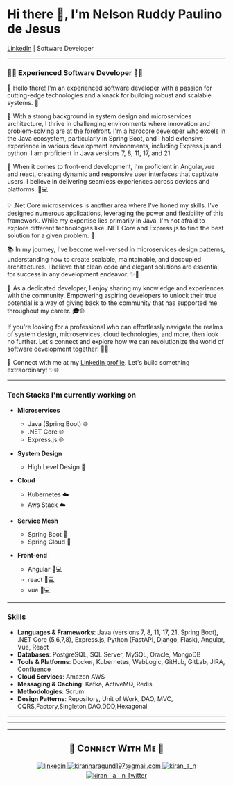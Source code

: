 # Hi there 👋, I'm Nelson Ruddy Paulino de Jesus

[LinkedIn](https://www.linkedin.com/in/nelson-paulino) | Software Developer

---

### 👨‍💻 Experienced Software Developer 👨‍💻

👋 Hello there! I'm an experienced software developer with a passion for cutting-edge technologies and a knack for building robust and scalable systems. 🌟

💼 With a strong background in system design and microservices architecture, I thrive in challenging environments where innovation and problem-solving are at the forefront. I'm a hardcore developer who excels in the Java ecosystem, particularly in Spring Boot, and I hold extensive experience in various development environments, including 
   Express.js and python. I am proficient in Java versions 7, 8, 11, 17, and 21

🎨 When it comes to front-end development, I'm proficient in Angular,vue and react, creating dynamic and responsive user interfaces that captivate users. I believe in delivering seamless experiences across devices and platforms. 📱💻

💡 .Net Core microservices is another area where I've honed my skills. I've designed numerous applications, leveraging the power and flexibility of this framework. While my expertise lies primarily in Java, I'm not afraid to explore different technologies like .NET Core and Express.js to find the best solution for a given problem. 💪

📚 In my journey, I've become well-versed in microservices design patterns, understanding how to create scalable, maintainable, and decoupled architectures. I believe that clean code and elegant solutions are essential for success in any development endeavor. ✨📏

📢 As a dedicated developer, I enjoy sharing my knowledge and experiences with the community. Empowering aspiring developers to unlock their true potential is a way of giving back to the community that has supported me throughout my career. 🎓🌐

If you're looking for a professional who can effortlessly navigate the realms of system design, microservices, cloud technologies, and more, then look no further. Let's connect and explore how we can revolutionize the world of software development together! 🌟🔗

🔗 Connect with me at my [LinkedIn profile](https://www.linkedin.com/in/nelson-paulino). Let's build something extraordinary! ✨🌐

---

### Tech Stacks I'm currently working on

- **Microservices**
  - Java (Spring Boot) 🌐
  - .NET Core 🌐
  - Express.js 🌐
- **System Design**
  - High Level Design 📐
- **Cloud**
  - Kubernetes ☁️
  - Aws Stack ☁️
 
- **Service Mesh**
  - Spring Boot 🔄
  - Spring Cloud 🔄
- **Front-end**
  - Angular 📱💻
  - react  📱💻
  - vue  📱💻

---

### Skills

- **Languages & Frameworks**: Java (versions 7, 8, 11, 17, 21, Spring Boot), .NET Core (5,6,7,8), Express.js, Python (FastAPI, Django, Flask), Angular, Vue, React
- **Databases**: PostgreSQL, SQL Server, MySQL, Oracle, MongoDB
- **Tools & Platforms**: Docker, Kubernetes, WebLogic, GitHub, GitLab, JIRA, Confluence
- **Cloud Services**: Amazon AWS
- **Messaging & Caching**: Kafka, ActiveMQ, Redis
- **Methodologies**: Scrum
- **Design Patterns**: Repository, Unit of Work, DAO, MVC, CQRS,Factory,Singleton,DAO,DDD,Hexagonal

---
---
---
<h2 align="center">🤝 Cᴏɴɴᴇᴄᴛ Wɪᴛʜ Mᴇ 🤝 </h2>
<div align="center">
 <a href="https://www.linkedin.com/in/kiran-a-n/" target="_blank">
<img src=https://img.shields.io/badge/linkedin-%231E77B5.svg?&style=for-the-badge&logo=linkedin&logoColor=white alt=linkedin style="margin-bottom: 5px;" />
</a>
  
<a href="mailto:kirannaragund197@gmail.com" target="_blank">
<img src="https://img.shields.io/badge/Gmail-D14836?style=for-the-badge&logo=gmail&logoColor=white" alt=kirannaragund197@gmail.com mail style="margin-bottom: 5px;" />
</a>

<a href="https://www.instagram.com/kiran_a_n" target="_blank">
<img src=https://img.shields.io/badge/Instagram-E4405F?style=for-the-badge&logo=instagram&logoColor=white alt=kiran_a_n Instagram style="margin-bottom: 5px;" />
</a>

<a href="https://twitter.com/kiran__a__n" target="_blank">
<img src="https://img.shields.io/badge/Twitter-1DA1F2?style=for-the-badge&logo=twitter&logoColor=white" alt="kiran__a__n Twitter" style="margin-bottom: 5px;" />
</a>
</div>

